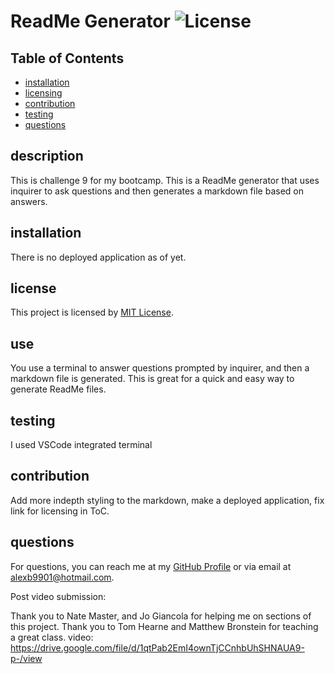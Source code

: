 # ReadMe Generator ![License](https://img.shields.io/badge/License-MIT-yellow.svg)

## Table of Contents
- [installation](#installation)
- [licensing](#licensing)
- [contribution](#contribution)
- [testing](#testing)
- [questions](#questions)


## description
This is challenge 9 for my bootcamp. This is a ReadMe generator that uses inquirer to ask questions and then generates a markdown file based on answers.

## installation
There is no deployed application as of yet.

## license
This project is licensed by [MIT License](https://opensource.org/licenses/MIT).

## use
You use a terminal to answer questions prompted by inquirer, and then a markdown file is generated. This is great for a quick and easy way to generate ReadMe files.

## testing
I used VSCode integrated terminal

## contribution
Add more indepth styling to the markdown, make a deployed application, fix link for licensing in ToC.

## questions
For questions, you can reach me at my [GitHub Profile](https://github.com/AlexBlaylock) or via email at alexb9901@hotmail.com.

Post video submission: 

Thank you to Nate Master, and Jo Giancola for helping me on sections of this project. Thank you to Tom Hearne and Matthew Bronstein for teaching a great class.
video:
https://drive.google.com/file/d/1qtPab2EmI4ownTjCCnhbUhSHNAUA9-p-/view
